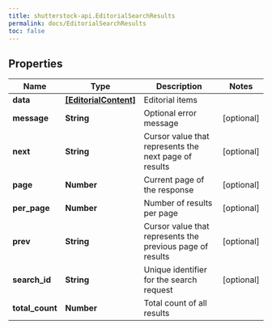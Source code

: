 ```yaml
---
title: shutterstock-api.EditorialSearchResults
permalink: docs/EditorialSearchResults
toc: false
---
```




## Properties

Name | Type | Description | Notes
------------ | ------------- | ------------- | -------------
**data** | [**[EditorialContent]**](EditorialContent) | Editorial items | 
**message** | **String** | Optional error message | [optional] 
**next** | **String** | Cursor value that represents the next page of results | [optional] 
**page** | **Number** | Current page of the response | [optional] 
**per_page** | **Number** | Number of results per page | [optional] 
**prev** | **String** | Cursor value that represents the previous page of results | [optional] 
**search_id** | **String** | Unique identifier for the search request | [optional] 
**total_count** | **Number** | Total count of all results | 


